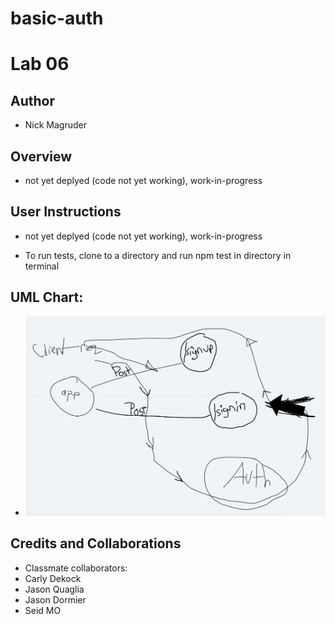 # basic-auth

# Lab 06

## Author
* Nick Magruder

## Overview
* not yet deplyed (code not yet working), work-in-progress


## User Instructions
* not yet deplyed (code not yet working), work-in-progress

* To run tests, clone to a directory and run npm test in directory in terminal

## UML Chart:
* ![UML Chart](Lab06UML.png)


## Credits and Collaborations
* Classmate collaborators:
* Carly Dekock
* Jason Quaglia
* Jason Dormier
* Seid MO